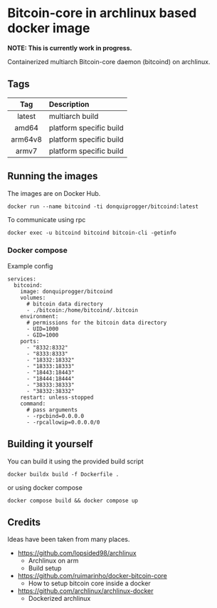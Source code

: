 # Bitcoin-core in archlinux based docker image
  
<b>NOTE: This is currently work in progress.</b>  
  
Containerized multiarch Bitcoin-core daemon (bitcoind) on archlinux.
  
## Tags

|  Tag   |    Description     |
|:------:|:-------------------|
| latest  | multiarch build |
| amd64   | platform specific build |
| arm64v8 | platform specific build |
| armv7   | platform specific build |

## Running the images

The images are on Docker Hub.
```
docker run --name bitcoind -ti donquiprogger/bitcoind:latest
```

To communicate using rpc
```
docker exec -u bitcoind bitcoind bitcoin-cli -getinfo
```

### Docker compose

Example config
```
services:
  bitcoind:
    image: donquiprogger/bitcoind
    volumes:
      # bitcoin data directory
      - ./bitcoin:/home/bitcoind/.bitcoin
    environment:
      # permissions for the bitcoin data directory
      - UID=1000
      - GID=1000
    ports:
      - "8332:8332"
      - "8333:8333"
      - "18332:18332"
      - "18333:18333"
      - "18443:18443"
      - "18444:18444"
      - "38333:38333"
      - "38332:38332"
    restart: unless-stopped
    command:
      # pass arguments
      - -rpcbind=0.0.0.0
      - -rpcallowip=0.0.0.0/0
```

## Building it yourself

You can build it using the provided build script
```
docker buildx build -f Dockerfile .
```
or using docker compose
```
docker compose build && docker compose up
```

## Credits
Ideas have been taken from many places.


* https://github.com/lopsided98/archlinux  
    - Archlinux on arm  
    - Build setup
* https://github.com/ruimarinho/docker-bitcoin-core   
    - How to setup bitcoin core inside a docker
* https://github.com/archlinux/archlinux-docker
    - Dockerized archlinux